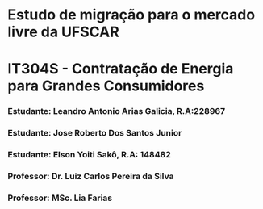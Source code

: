 # Estudo de migração para o mercado livre da UFSCAR
# IT304S - Contratação de Energia para Grandes Consumidores

### Estudante: Leandro Antonio Arias Galicia, R.A:228967
### Estudante: Jose Roberto Dos Santos Junior
### Estudante: Elson Yoiti Sakô, R.A: 148482

### Professor: Dr. Luiz Carlos Pereira da Silva
### Professor: MSc. Lia Farias

